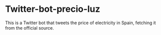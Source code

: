 # Twitter-bot-precio-luz

This is a Twitter bot that tweets the price of electricity in Spain, fetching it from the official source.
